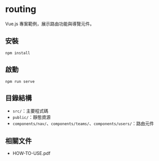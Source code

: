 # routing

Vue.js 專案範例，展示路由功能與導覽元件。

## 安裝

```
npm install
```

## 啟動

```
npm run serve
```

## 目錄結構

- `src/`：主要程式碼
- `public/`：靜態資源
- `components/nav/`、`components/teams/`、`components/users/`：路由元件

## 相關文件

- HOW-TO-USE.pdf
